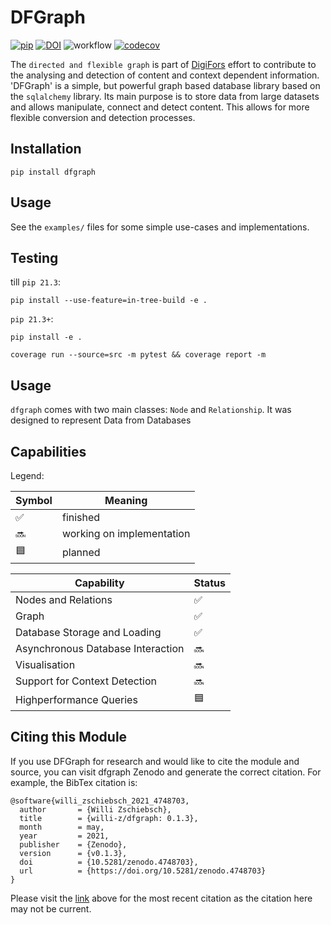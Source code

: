 # DFGraph
[![pip](https://img.shields.io/pypi/v/dfgraph.svg?maxAge=3600)](https://pypi.org/project/dfgraph/)
[![DOI](https://zenodo.org/badge/360189302.svg)](https://zenodo.org/badge/latestdoi/360189302)
![workflow](https://github.com/willi-z/dfgraph/actions/workflows/ci.yml/badge.svg?branch=master)
[![codecov](https://codecov.io/gh/willi-z/dfgraph/branch/master/graph/badge.svg?token=JVKPGLBT3J)](https://codecov.io/gh/willi-z/dfgraph)

The `directed and flexible graph` is part of [DigiFors](https://digifors.de/) effort
to contribute to the analysing and detection of content and context dependent information.
'DFGraph' is a simple, but powerful graph based database library based on the `sqlalchemy` library.
Its main purpose is to store data from large datasets and allows manipulate, connect and detect content.
This allows for more flexible conversion and detection processes.  

## Installation

`pip install dfgraph`

## Usage

See the `examples/` files for some simple use-cases and implementations.

## Testing
till `pip 21.3`:
```
pip install --use-feature=in-tree-build -e .
```
`pip 21.3+`:
```
pip install -e .
```

```
coverage run --source=src -m pytest && coverage report -m
```

## Usage

`dfgraph` comes with two main classes: `Node` and `Relationship`.
It was designed to represent Data from Databases 

## Capabilities

Legend:

| Symbol | Meaning                              |
| ------ | ------------------------------------ |
| ✅     | finished                             |
| 🔜     | working on implementation            |
| 🟦     | planned                              |


| Capability                           | Status |
| ------------------------------------ | ------ |
| Nodes and Relations                  | ✅     |
| Graph                                | ✅     |
| Database Storage and Loading         | ✅     |
| Asynchronous Database Interaction    | 🔜     |
| Visualisation                        | 🔜     |
| Support for Context Detection        | 🔜     |
| Highperformance Queries              | 🟦    |

## Citing this Module

If you use DFGraph for research and would like to cite the module and source, 
you can visit dfgraph Zenodo and generate the correct citation. 
For example, the BibTex citation is:
```
@software{willi_zschiebsch_2021_4748703,
  author       = {Willi Zschiebsch},
  title        = {willi-z/dfgraph: 0.1.3},
  month        = may,
  year         = 2021,
  publisher    = {Zenodo},
  version      = {v0.1.3},
  doi          = {10.5281/zenodo.4748703},
  url          = {https://doi.org/10.5281/zenodo.4748703}
}
```
Please visit the [link](https://zenodo.org/badge/latestdoi/360189302) above for the most recent citation as the citation here may not be current.

